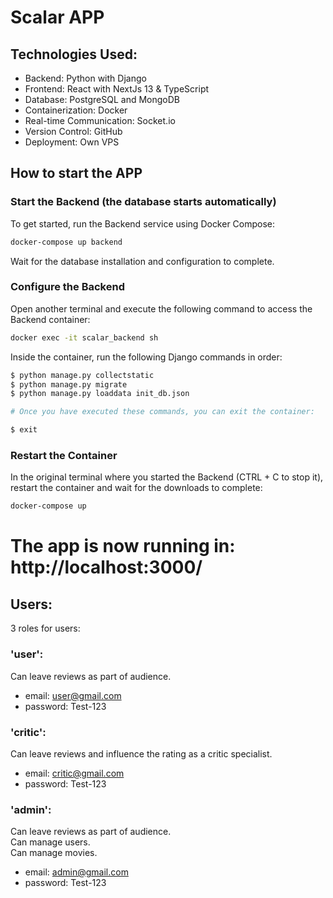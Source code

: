 # Scalar APP

## Technologies Used:
- Backend: Python with Django
- Frontend: React with NextJs 13 & TypeScript
- Database: PostgreSQL and MongoDB
- Containerization: Docker
- Real-time Communication: Socket.io
- Version Control: GitHub
- Deployment: Own VPS

## How to start the APP

### Start the Backend (the database starts automatically)

To get started, run the Backend service using Docker Compose:

```bash
docker-compose up backend
```
Wait for the database installation and configuration to complete.

### Configure the Backend

Open another terminal and execute the following command to access the Backend container:

```bash
docker exec -it scalar_backend sh
```

Inside the container, run the following Django commands in order:

```bash
$ python manage.py collectstatic
$ python manage.py migrate
$ python manage.py loaddata init_db.json

# Once you have executed these commands, you can exit the container:

$ exit
```

### Restart the Container

In the original terminal where you started the Backend (CTRL + C to stop it), restart the container and wait for the downloads to complete:

```bash
docker-compose up
```
  
# The app is now running in: http://localhost:3000/

## Users:

3 roles for users:

### 'user':
Can leave reviews as part of audience.  

- email: user@gmail.com  
- password: Test-123

### 'critic':
Can leave reviews and influence the rating as a critic specialist.

- email: critic@gmail.com  
- password: Test-123

### 'admin':
Can leave reviews as part of audience.  
Can manage users.  
Can manage movies.

- email: admin@gmail.com  
- password: Test-123

